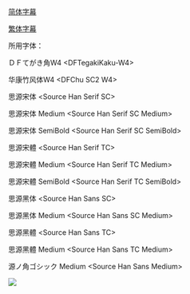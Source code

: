 [简体字幕](https://raw.githubusercontent.com/tastysugar/SweetSub-source/master/Umibe%20no%20Etranger/[SweetSub]%20Umibe%20no%20Etranger.chs&jap.zip)

[繁体字幕](https://raw.githubusercontent.com/tastysugar/SweetSub-source/master/Umibe%20no%20Etranger/[SweetSub]%20Umibe%20no%20Etranger.cht&jap.zip)



所用字体：

ＤＦてがき角W4 \<DFTegakiKaku-W4>

华康竹风体W4 \<DFChu SC2 W4>

思源宋体 \<Source Han Serif SC>

思源宋体 Medium \<Source Han Serif SC Medium>

思源宋体 SemiBold \<Source Han Serif SC SemiBold>

思源宋體 \<Source Han Serif TC>

思源宋體 Medium \<Source Han Serif TC Medium>

思源宋體 SemiBold \<Source Han Serif TC SemiBold>

思源黑体 \<Source Han Sans SC>

思源黑体 Medium \<Source Han Sans SC Medium>

思源黑體 \<Source Han Sans TC>

思源黑體 Medium \<Source Han Sans TC Medium>

源ノ角ゴシック Medium \<Source Han Sans Medium>



![](https://i.loli.net/2021/03/23/f8XJMHGpONu5bKc.jpg)

